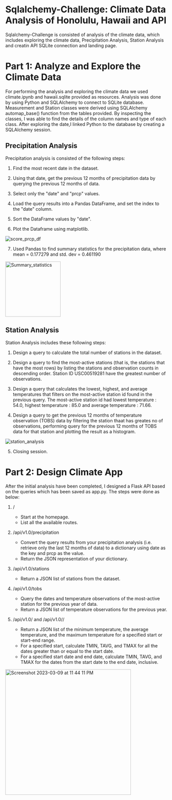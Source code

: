 # Sqlalchemy-Challenge: Climate Data Analysis of Honolulu, Hawaii and API 

Sqlalchemy-Challenge is consisted of analysis of the climate data, which includes exploring the climate data, Precipitation Analysis, Station Analysis and creatin API SQLite connection and landing page.  

# Part 1: Analyze and Explore the Climate Data

For performing the analysis and exploring the climate data we used climate.ipynb and hawaii.sqlite provided as resources. Analysis was done by using Python and SQLAlchemy to connect to SQLite database. Measurement and Station classes were derived using SQLAlchemy automap_base() function from the tables provided. By inspecting the classes, I was able to find the details of the column names and type of each class. After exploring the date,I linked Python to the database by creating a SQLAlchemy session.

## Precipitation Analysis

Precipitation analysis is consisted of the following steps:

1. Find the most recent date in the dataset.

2. Using that date, get the previous 12 months of precipitation data by querying the previous 12 months of data.

3. Select only the "date" and "prcp" values.

4. Load the query results into a Pandas DataFrame, and set the index to the "date" column.

5. Sort the DataFrame values by "date".

6. Plot the Dataframe using matplotlib.


![score_prcp_df](https://user-images.githubusercontent.com/120361200/224225243-4fa9fc3b-f1d3-496c-9447-abe45661181e.png)



7. Used Pandas to find summary statistics for the precipitation data, where mean = 0.177279 and std. dev = 0.461190



<img width="172" alt="Summary_statistics" src="https://user-images.githubusercontent.com/120361200/224225284-67f5a8bd-36bb-43c7-ae38-dc7824b7815c.png">



## Station Analysis

Station Analysis includes these following steps:

1. Design a query to calculate the total number of stations in the dataset.

2. Design a query to find the most-active stations (that is, the stations that have the most rows) by listing the stations and observation counts in descending order. Station ID USC00519281 have the greatest number of observations.

3. Design a query that calculates the lowest, highest, and average temperatures that filters on the most-active station id found in the previous query. The most-active station id had lowest temperature : 54.0, highest temperature : 85.0  and average temperature : 71.66.

4. Design a query to get the previous 12 months of temperature observation (TOBS) data by filtering the station thaat has greates no of observations, performing query for the previous 12 months of TOBS data for that station and plotting the result as a histogram. 


![station_analysis](https://user-images.githubusercontent.com/120361200/224225319-ae2d579e-0468-4f22-a554-a74f3519b4ec.png)



5. Closing session.


# Part 2: Design Climate App

After the initial analysis have been completed, I designed a Flask API  based on the queries which has been saved as app.py. The steps were done as below:

1. /
    - Start at the homepage.
    - List all the available routes.

2. /api/v1.0/precipitation
    - Convert the query results from your precipitation analysis (i.e. retrieve only the last 12 months of data) to a dictionary using date  as the key and prcp as the value.
    - Return the JSON representation of your dictionary.

3. /api/v1.0/stations
    - Return a JSON list of stations from the dataset.


4. /api/v1.0/tobs
    - Query the dates and temperature observations of the most-active station for the previous year of data.
    - Return a JSON list of temperature observations for the previous year.

5. /api/v1.0/<start> and /api/v1.0/<start>/<end>
    - Return a JSON list of the minimum temperature, the average temperature, and the maximum temperature for a specified start or start-end range.
    - For a specified start, calculate TMIN, TAVG, and TMAX for all the dates greater than or equal to the start date.
    - For a specified start date and end date, calculate TMIN, TAVG, and TMAX for the dates from the start date to the end date, inclusive.


<img width="391" alt="Screenshot 2023-03-09 at 11 44 11 PM" src="https://user-images.githubusercontent.com/120361200/224225558-83b0f333-7da0-43c6-b007-520b60314d28.png">










